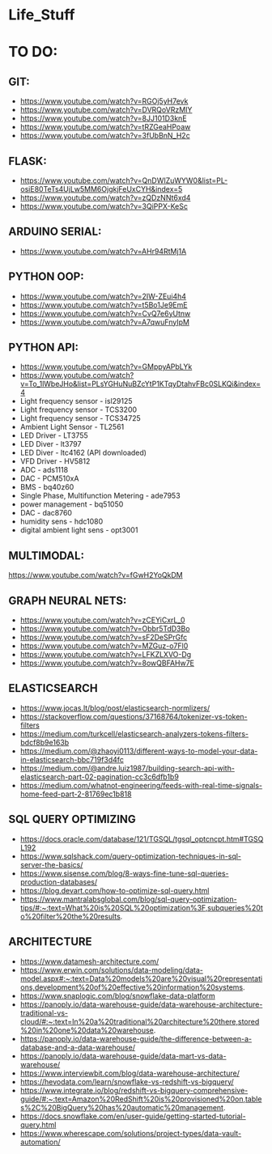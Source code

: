 # Life_Stuff

# TO DO:
## GIT:
- https://www.youtube.com/watch?v=RGOj5yH7evk
- https://www.youtube.com/watch?v=DVRQoVRzMIY
- https://www.youtube.com/watch?v=8JJ101D3knE
- https://www.youtube.com/watch?v=tRZGeaHPoaw
- https://www.youtube.com/watch?v=3fUbBnN_H2c


## FLASK:
- https://www.youtube.com/watch?v=QnDWIZuWYW0&list=PL-osiE80TeTs4UjLw5MM6OjgkjFeUxCYH&index=5
- https://www.youtube.com/watch?v=zQDzNNt6xd4
- https://www.youtube.com/watch?v=3QiPPX-KeSc


## ARDUINO SERIAL:
- https://www.youtube.com/watch?v=AHr94RtMj1A


## PYTHON OOP:
- https://www.youtube.com/watch?v=2IW-ZEui4h4
- https://www.youtube.com/watch?v=t5Bo1Je9EmE
- https://www.youtube.com/watch?v=CvQ7e6yUtnw
- https://www.youtube.com/watch?v=A7qwuFnyIpM



## PYTHON API:
- https://www.youtube.com/watch?v=GMppyAPbLYk
- https://www.youtube.com/watch?v=To_1lWbeJHo&list=PLsYGHuNuBZcYtP1KTqyDtahvFBc0SLKQi&index=4
- Light frequency sensor - isl29125
- Light frequency sensor - TCS3200
- Light frequency sensor - TCS34725
- Ambient Light Sensor - TL2561
- LED Driver - LT3755
- LED Diver - lt3797
- LED Diver - ltc4162 (API downloaded)
- VFD Driver - HV5812
- ADC - ads1118
- DAC - PCM510xA
- BMS - bq40z60
- Single Phase, Multifunction Metering  - ade7953
- power management - bq51050	
- DAC - dac8760
- humidity sens - hdc1080
- digital ambient light sens - opt3001



## MULTIMODAL:
https://www.youtube.com/watch?v=fGwH2YoQkDM


## GRAPH NEURAL NETS:
- https://www.youtube.com/watch?v=zCEYiCxrL_0
- https://www.youtube.com/watch?v=Obbr5TdD3Bo
- https://www.youtube.com/watch?v=sF2DeSPrGfc
- https://www.youtube.com/watch?v=MZGuz-o7Fl0
- https://www.youtube.com/watch?v=LFKZLXVO-Dg
- https://www.youtube.com/watch?v=8owQBFAHw7E


## ELASTICSEARCH
- https://www.jocas.lt/blog/post/elasticsearch-normlizers/
- https://stackoverflow.com/questions/37168764/tokenizer-vs-token-filters
- https://medium.com/turkcell/elasticsearch-analyzers-tokens-filters-bdcf8b9e163b
- https://medium.com/@zhaoyi0113/different-ways-to-model-your-data-in-elasticsearch-bbc719f3d4fc
- https://medium.com/@andre.luiz1987/building-search-api-with-elasticsearch-part-02-pagination-cc3c6dfb1b9
- https://medium.com/whatnot-engineering/feeds-with-real-time-signals-home-feed-part-2-81769ec1b818

## SQL QUERY OPTIMIZING
- https://docs.oracle.com/database/121/TGSQL/tgsql_optcncpt.htm#TGSQL192
- https://www.sqlshack.com/query-optimization-techniques-in-sql-server-the-basics/
- https://www.sisense.com/blog/8-ways-fine-tune-sql-queries-production-databases/
- https://blog.devart.com/how-to-optimize-sql-query.html
- https://www.mantralabsglobal.com/blog/sql-query-optimization-tips/#:~:text=What%20is%20SQL%20optimization%3F,subqueries%20to%20filter%20the%20results.

## ARCHITECTURE
- https://www.datamesh-architecture.com/
- https://www.erwin.com/solutions/data-modeling/data-model.aspx#:~:text=Data%20models%20are%20visual%20representations,development%20of%20effective%20information%20systems.
- https://www.snaplogic.com/blog/snowflake-data-platform
- https://panoply.io/data-warehouse-guide/data-warehouse-architecture-traditional-vs-cloud/#:~:text=In%20a%20traditional%20architecture%20there,stored%20in%20one%20data%20warehouse.
- https://panoply.io/data-warehouse-guide/the-difference-between-a-database-and-a-data-warehouse/
- https://panoply.io/data-warehouse-guide/data-mart-vs-data-warehouse/
- https://www.interviewbit.com/blog/data-warehouse-architecture/
- https://hevodata.com/learn/snowflake-vs-redshift-vs-bigquery/
- https://www.integrate.io/blog/redshift-vs-bigquery-comprehensive-guide/#:~:text=Amazon%20RedShift%20is%20provisioned%20on,tables%2C%20BigQuery%20has%20automatic%20management.
- https://docs.snowflake.com/en/user-guide/getting-started-tutorial-query.html
- https://www.wherescape.com/solutions/project-types/data-vault-automation/
